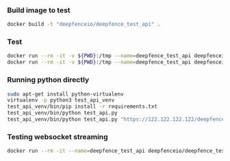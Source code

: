 ### Build image to test
```bash
docker build -t "deepfenceio/deepfence_test_api" .
```

### Test
```bash
docker run --rm -it -v ${PWD}:/tmp --name=deepfence_test_api deepfenceio/deepfence_test_api python /app/test_api.py
docker run --rm -it -v ${PWD}:/tmp --name=deepfence_test_api deepfenceio/deepfence_test_api python /app/test_api.py "https://122.122.122.122/deepfence/v1.5" "ewkwekeejkvewkgewqux"
```

### Running python directly
```bash
sudo apt-get install python-virtualenv
virtualenv -p python3 test_api_venv
test_api_venv/bin/pip install -r requirements.txt
test_api_venv/bin/python test_api.py
test_api_venv/bin/python test_api.py "https://122.122.122.122/deepfence/v1.5" "ewkwekeejkvewkgewqux"
```

### Testing websocket streaming
```bash
docker run --rm -it --name=deepfence_test_api deepfenceio/deepfence_test_api go run /app/websocket_streaming.go -api_url "122.122.122.122" -api_key "ewkwekeejkvewkgewqux" -node_type "host"
```